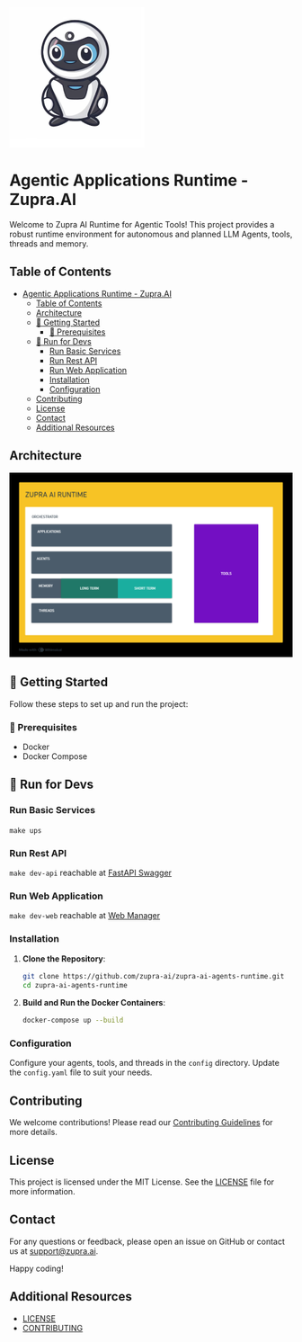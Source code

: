 ![Logo](https://github.com/zupra-ai/zupra-ai-agents-runtime/blob/main/assets/logo.png)

# Agentic Applications Runtime - Zupra.AI

Welcome to Zupra AI Runtime for Agentic Tools! This project provides a robust runtime environment for  autonomous and planned LLM Agents, tools, threads and memory.

## Table of Contents

- [Agentic Applications Runtime - Zupra.AI](#agentic-applications-runtime---zupraai)
  - [Table of Contents](#table-of-contents)
  - [Architecture](#architecture)
  - [🚀   Getting Started](#---getting-started)
    - [👀  Prerequisites](#--prerequisites)
  - [🔨  Run for Devs](#--run-for-devs)
    - [Run Basic Services](#run-basic-services)
    - [Run Rest API](#run-rest-api)
    - [Run Web Application](#run-web-application)
    - [Installation](#installation)
    - [Configuration](#configuration)
  - [Contributing](#contributing)
  - [License](#license)
  - [Contact](#contact)
  - [Additional Resources](#additional-resources)

## Architecture

![Architecture](https://github.com/zupra-ai/zupra-ai-agents-runtime/blob/main/assets/architecture.png)

## 🚀   Getting Started

Follow these steps to set up and run the project:

### 👀  Prerequisites

- Docker
- Docker Compose

## 🔨  Run for Devs

### Run Basic Services

```make ups```

### Run Rest API

```make dev-api``` reachable at [FastAPI Swagger](http://localhost:9000/docs)

### Run Web Application

```make dev-web``` reachable at [Web Manager](http://localhost:5173)

### Installation

1. **Clone the Repository**:

    ```bash
    git clone https://github.com/zupra-ai/zupra-ai-agents-runtime.git
    cd zupra-ai-agents-runtime
    ```

2. **Build and Run the Docker Containers**:

    ```bash
    docker-compose up --build
    ```

### Configuration

Configure your agents, tools, and threads in the `config` directory. Update the `config.yaml` file to suit your needs.
 
## Contributing

We welcome contributions! Please read our [Contributing Guidelines](CONTRIBUTING.md) for more details.

## License

This project is licensed under the MIT License. See the [LICENSE](LICENSE) file for more information.

## Contact

For any questions or feedback, please open an issue on GitHub or contact us at support@zupra.ai.

Happy coding!
## Additional Resources

- [LICENSE](LICENSE)
- [CONTRIBUTING](CONTRIBUTING.md)
